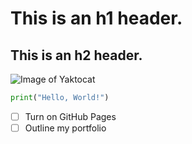 # This is an h1 header.
## This is an h2 header.
![Image of Yaktocat](https://octodex.github.com/images/yaktocat.png)
```python
print("Hello, World!")
```
- [ ] Turn on GitHub Pages
- [ ] Outline my portfolio
